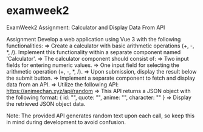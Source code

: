 # examweek2
ExamWeek2 Assignment: Calculator and Display Data From API

Assignment
Develop a web application using Vue 3 with the following functionalities:
=> Create a calculator with basic arithmetic operations (+, -, *, /). Implement this functionality within a separate component named 'Calculator'.
    => The calculator component should consist of:
        => Two input fields for entering numeric values.
        => One input field for selecting the arithmetic operation (+, -, *, /).
        => Upon submission, display the result below the submit button.
=> Implement a separate component to fetch and display data from an API.
    => Utilize the following API: https://animechan.xyz/api/random
    => This API returns a JSON object with the following format:
        {
            id: "",
            quote: "",
            anime: "",
            character: ""
       }
   => Display the retrieved JSON object data.




Note: The provided API generates random text upon each call, so keep this in mind during development to avoid confusion.
